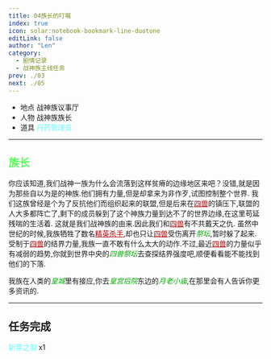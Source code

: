 ```yaml
---
title: 04族长的叮嘱
index: true
icon: solar:notebook-bookmark-line-duotone
editLink: false
author: "Len"
category:
  - 剧情记录
  - 战神族主线任务
prev: ./03
next: ./05
---
```


- 地点 战神族议事厅
- 人物 战神族族长
- 道具 <span style="color: #55FFFF;">丹药管理员</span>

------

## <span style="color:#55FF55;font-weight:bold;">族长</span>

你应该知道,我们战神一族为什么会流落到这样贫瘠的边缘地区来吧？没错,就是因为那些自以为是的神族.他们拥有力量,但是却拿来为非作歹,试图控制整个世界.
我们这族曾经是个为了反抗他们而组织起来的联盟,但是后来在<span style="color: #AA0000;"><span style="text-decoration: underline;">四兽</span></span>的镇压下,联盟的人大多都阵亡了,剩下的成员躲到了这个神族力量到达不了的世界边缘,在这里苟延残喘的生活着.
这就是我们战神族的由来.因此我们和<span style="color: #AA0000;"><span style="text-decoration: underline;">四兽</span></span>有不共戴天之仇.
虽然中世纪的时候,我族牺牲了数名<span style="color: #AA0000;"><span style="text-decoration: underline;">精英杀手</span></span>,却也只让<span style="color: #AA0000;"><span style="text-decoration: underline;">四兽</span></span>受伤离开<span style="color: #00AA00;"><span style="font-style: italic;">祭坛</span></span>,暂时躲了起来.
受制于<span style="color: #AA0000;"><span style="text-decoration: underline;">四兽</span></span>的结界力量,我族一直不敢有什么太大的动作.不过,最近<span style="color: #AA0000;"><span style="text-decoration: underline;">四兽</span></span>的力量似乎有减弱的趋势,你就到世界中央的<span style="color: #00AA00;"><span style="font-style: italic;">四兽祭坛</span></span>去查探结界强度吧,顺便看看能不能找到他们的下落.

我族在人类的<span style="color: #00AA00;"><span style="font-style: italic;">皇城</span></span>里有接应,你去<span style="color: #00AA00;"><span style="font-style: italic;">皇宫后院</span></span>东边的<span style="color: #00AA00;"><span style="font-style: italic;">月老小庙</span></span>,在那里会有人告诉你更多资讯的.

------

## 任务完成

<span style="color: #55FFFF;">新芽之羽</span> x1

